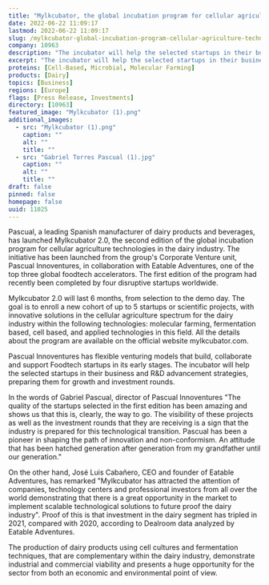 ```yaml
---
title: "Mylkcubator, the global incubation program for cellular agriculture technologies in the dairy industry, kicks off its second cohort"
date: 2022-06-22 11:09:17
lastmod: 2022-06-22 11:09:17
slug: /mylkcubator-global-incubation-program-cellular-agriculture-technologies-dairy-industry
company: 10963
description: "The incubator will help the selected startups in their business and R&D advancement strategies, preparing them for growth and investment rounds"
excerpt: "The incubator will help the selected startups in their business and R&D advancement strategies, preparing them for growth and investment rounds"
proteins: [Cell-Based, Microbial, Molecular Farming]
products: [Dairy]
topics: [Business]
regions: [Europe]
flags: [Press Release, Investments]
directory: [10963]
featured_image: "Mylkcubator (1).png"
additional_images:
  - src: "Mylkcubator (1).png"
    caption: ""
    alt: ""
    title: ""
  - src: "Gabriel Torres Pascual (1).jpg"
    caption: ""
    alt: ""
    title: ""
draft: false
pinned: false
homepage: false
uuid: 11025
---
```

Pascual, a leading Spanish manufacturer of dairy products and beverages,
has launched Mylkcubator 2.0, the second edition of the global
incubation program for cellular agriculture technologies in the dairy
industry. The initiative has been launched from the group's Corporate
Venture unit, Pascual Innoventures, in collaboration with Eatable
Adventures, one of the top three global foodtech accelerators. The first
edition of the program had recently been completed by four disruptive
startups worldwide.

Mylkcubator 2.0 will last 6 months, from selection to the demo day. The
goal is to enroll a new cohort of up to 5 startups or scientific
projects, with innovative solutions in the cellular agriculture spectrum
for the dairy industry within the following technologies: molecular
farming, fermentation based, cell based, and applied technologies in
this field. All the details about the program are available on the
official website mylkcubator.com.

Pascual Innoventures has flexible venturing models that build,
collaborate and support Foodtech startups in its early stages. The
incubator will help the selected startups in their business and R&D
advancement strategies, preparing them for growth and investment rounds.

In the words of Gabriel Pascual, director of Pascual Innoventures \"The
quality of the startups selected in the first edition has been amazing
and shows us that this is, clearly, the way to go. The visibility of
these projects as well as the investment rounds that they are receiving
is a sign that the industry is prepared for this technological
transition. Pascual has been a pioneer in shaping the path of innovation
and non-conformism. An attitude that has been hatched generation after
generation from my grandfather until our generation."

On the other hand, José Luis Cabañero, CEO and founder of Eatable
Adventures, has remarked "Mylkcubator has attracted the attention of
companies, technology centers and professional investors from all over
the world demonstrating that there is a great opportunity in the market
to implement scalable technological solutions to future proof the dairy
industry". Proof of this is that investment in the dairy segment has
tripled in 2021, compared with 2020, according to Dealroom data analyzed
by Eatable Adventures.

The production of dairy products using cell cultures and fermentation
techniques, that are complementary within the dairy industry,
demonstrate industrial and commercial viability and presents a huge
opportunity for the sector from both an economic and environmental point
of view.
